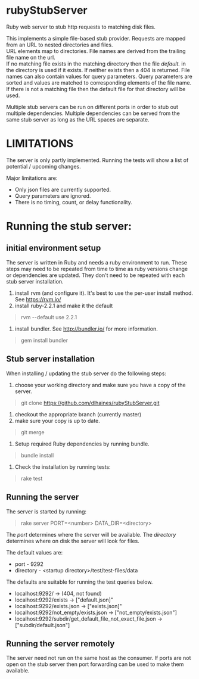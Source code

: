 # rubyStubServer

Ruby web server to stub http requests to matching disk files.

This implements a simple file-based stub provider. Requests are mapped from an URL to nested directories and files.  
URL elements map to directories. File names are derived from the trailing file name on the url.  
If no matching file exists in the matching directory
then the file *default.<extension>* in the directory is used if it exists.   If neither exists then a 404 is returned.
File names can also contain values for query parameters. Query parameters are sorted and values are matched to 
corresponding elements of the file name.  If there is
not a matching file then the default file for that directory will be used.

Multiple stub servers can be run on different ports in order to stub
out multiple dependencies.  Multiple dependencies can be served from the same stub server as long as the URL spaces
are separate.

# LIMITATIONS
The server is only partly implemented.  Running the tests will show a list of potential / upcoming changes.

Major limitations are:

* Only json files are currently supported.
* Query parameters are ignored. 
* There is no timing, count, or delay functionality.

# Running the stub server:

## initial environment setup

The server is written in Ruby and needs a ruby environment to run. These steps may need to be repeated from time to 
time as ruby versions change or dependencies are updated. 
They don't need to be repeated with each stub server installation. 

1.  install rvm (and configure it).  It's best to use the per-user
install method.  See https://rvm.io/
1.  install ruby-2.2.1 and make it the default 
> rvm --default use 2.2.1
1. install bundler.  See http://bundler.io/ for more information.
> gem install bundler


## Stub server installation
When installing / updating the stub server do the following steps:

1.  choose your working directory and make sure you have a copy of the
server. 
> git clone https://github.com/dlhaines/rubyStubServer.git
1.  checkout the appropriate branch (currently master)
1.  make sure your copy is up to date.
> git merge
1.  Setup required Ruby dependencies by running bundle.
> bundle install
1. Check the installation by running tests:
> rake test

## Running the server
The server is started by running:
> rake server PORT=\<number\> DATA_DIR=\<directory\>

The *port* determines where the server will be available.
The *directory* determines where on disk the server will 
look for files.  

The default values are:

* port - 9292
* directory - \<startup directory\>/test/test-files/data

The defaults are suitable for running the test queries below.

* localhost:9292/ -> (404, not found)
* localhost:9292/exists -> ["default.json]"
* localhost:9292/exists.json -> ["exists.json]"
* localhost:9292/not\_empty/exists.json -> ["not_empty/exists.json"]
* localhost:9292/subdir/get\_default\_file\_not\_exact\_file.json ->
["subdir/default.json"]

## Running the server remotely
The server need not run on the same host as the consumer.  If ports
are not open on the stub server then port forwarding can be used to make them available.

